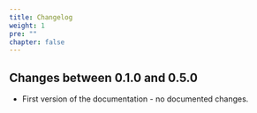 ```yaml
---
title: Changelog
weight: 1
pre: ""
chapter: false
---
```


## Changes between 0.1.0 and 0.5.0 ##

* First version of the documentation - no documented changes.
